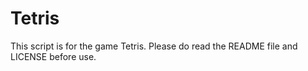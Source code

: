 # Tetris
This script is for the game Tetris. Please do read the README file and LICENSE before use.
